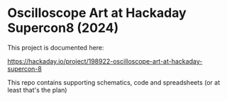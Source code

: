 # Oscilloscope Art at Hackaday Supercon8 (2024)

This project is documented here:

https://hackaday.io/project/198922-oscilloscope-art-at-hackaday-supercon-8

This repo contains supporting schematics, code and spreadsheets (or at least that's the plan)
